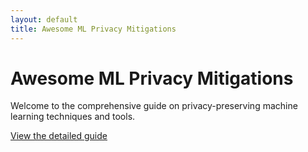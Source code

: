 ```yaml
---
layout: default
title: Awesome ML Privacy Mitigations
---
```


# Awesome ML Privacy Mitigations

Welcome to the comprehensive guide on privacy-preserving machine learning techniques and tools.

[View the detailed guide](detailed.html) 